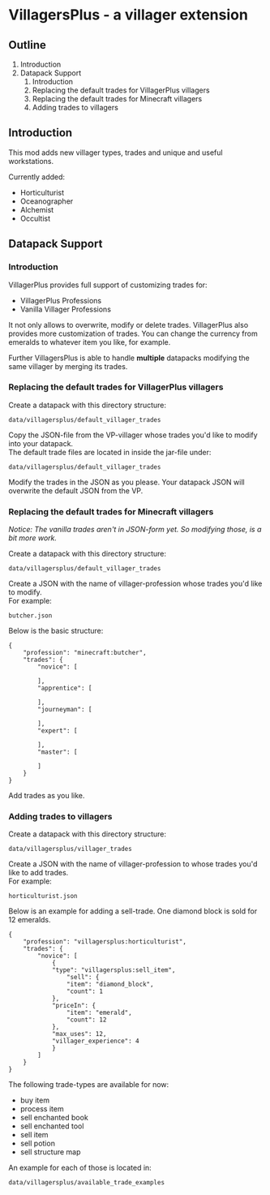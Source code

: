 # VillagersPlus - a villager extension 

## Outline
1. Introduction
2. Datapack Support
   1. Introduction
   2. Replacing the default trades for VillagerPlus villagers
   3. Replacing the default trades for Minecraft villagers
   4. Adding trades to villagers


## Introduction
This mod adds new villager types, trades and unique and useful workstations.

Currently added:
- Horticulturist
- Oceanographer
- Alchemist
- Occultist

## Datapack Support
### Introduction

VillagerPlus provides full support of customizing trades for:
- VillagerPlus Professions
- Vanilla Villager Professions

It not only allows to overwrite, modify or delete trades. VillagerPlus also provides more customization of trades.
You can change the currency from emeralds to whatever item you like, for example.

Further VillagersPlus is able to handle **multiple** datapacks modifying the same villager by merging its trades.

### Replacing the default trades for VillagerPlus villagers
Create a datapack with this directory structure:

    data/villagersplus/default_villager_trades

Copy the JSON-file from the VP-villager whose trades you'd like to modify into your datapack. <br>
The default trade files are located in inside the jar-file under:

    data/villagersplus/default_villager_trades

Modify the trades in the JSON as you please. Your datapack JSON will overwrite the default JSON from the VP.

### Replacing the default trades for Minecraft villagers
_Notice: The vanilla trades aren't in JSON-form yet. So modifying those, is a bit more work._

Create a datapack with this directory structure:

    data/villagersplus/default_villager_trades

Create a JSON with the name of villager-profession whose trades you'd like to modify. <br>
For example:

    butcher.json

Below is the basic structure:
    
    {
        "profession": "minecraft:butcher",
        "trades": {
            "novice": [
        
            ],
            "apprentice": [
        
            ],
            "journeyman": [
        
            ],
            "expert": [
        
            ],
            "master": [
        
            ]
        }
    }

Add trades as you like.

### Adding trades to villagers
Create a datapack with this directory structure:

    data/villagersplus/villager_trades

Create a JSON with the name of villager-profession to whose trades you'd like to add trades. <br>
For example:

    horticulturist.json

Below is an example for adding a sell-trade. One diamond block is sold for 12 emeralds.

    {
        "profession": "villagersplus:horticulturist",
        "trades": {
            "novice": [
                {
                "type": "villagersplus:sell_item",
                    "sell": {
                    "item": "diamond_block",
                    "count": 1
                },
                "priceIn": {
                    "item": "emerald",
                    "count": 12
                },
                "max_uses": 12,
                "villager_experience": 4
                }
            ]
        }
    }

The following trade-types are available for now:
- buy item
- process item
- sell enchanted book
- sell enchanted tool
- sell item
- sell potion
- sell structure map

An example for each of those is located in:

    data/villagersplus/available_trade_examples